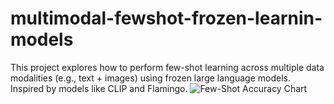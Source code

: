 # multimodal-fewshot-frozen-learnin-models
This project explores how to perform few-shot learning across multiple data modalities (e.g., text + images) using frozen large language models. Inspired by models like CLIP and Flamingo.
![Few-Shot Accuracy Chart](images/few_shot_accuracy_chart.png)
